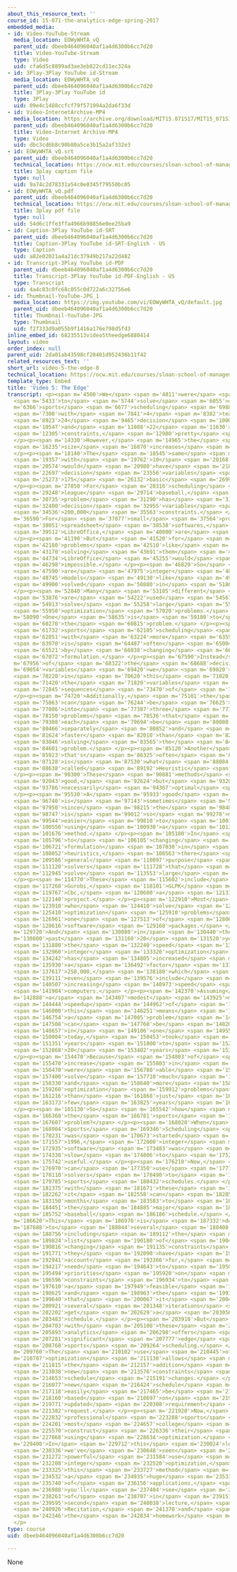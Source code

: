 ```yaml
---
about_this_resource_text: ''
course_id: 15-071-the-analytics-edge-spring-2017
embedded_media:
- id: Video-YouTube-Stream
  media_location: EOWyWHTA_vQ
  parent_uid: dbeeb464096040af1a4d6300b6cc7d20
  title: Video-YouTube-Stream
  type: Video
  uid: cfa6d5c8899ad3ae3eb822cd11ec324a
- id: 3Play-3Play YouTube id-Stream
  media_location: EOWyWHTA_vQ
  parent_uid: dbeeb464096040af1a4d6300b6cc7d20
  title: 3Play-3Play YouTube id
  type: 3Play
  uid: 09e4c1488ccfcf79f571994a2da6f33d
- id: Video-InternetArchive-MP4
  media_location: https://archive.org/download/MIT15.071S17/MIT15_071S17_Session_9.2.09_300k.mp4
  parent_uid: dbeeb464096040af1a4d6300b6cc7d20
  title: Video-Internet Archive-MP4
  type: Video
  uid: dbc3cd6b8c90b80a5ce3b15a2af332e3
- id: EOWyWHTA_vQ.srt
  parent_uid: dbeeb464096040af1a4d6300b6cc7d20
  technical_location: https://ocw.mit.edu/courses/sloan-school-of-management/15-071-the-analytics-edge-spring-2017/integer-optimization/sports-scheduling-an-introduction-to-integer-optimization/video-5-the-edge/video-5-the-edge-0/EOWyWHTA_vQ.srt
  title: 3play caption file
  type: null
  uid: 9a74c2d78331a54c0e0345f79550bc05
- id: EOWyWHTA_vQ.pdf
  parent_uid: dbeeb464096040af1a4d6300b6cc7d20
  technical_location: https://ocw.mit.edu/courses/sloan-school-of-management/15-071-the-analytics-edge-spring-2017/integer-optimization/sports-scheduling-an-introduction-to-integer-optimization/video-5-the-edge/video-5-the-edge-0/EOWyWHTA_vQ.pdf
  title: 3play pdf file
  type: null
  uid: 54d6c1ffe3ffa4966b98856e0ee25ba9
- id: Caption-3Play YouTube id-SRT
  parent_uid: dbeeb464096040af1a4d6300b6cc7d20
  title: Caption-3Play YouTube id-SRT-English - US
  type: Caption
  uid: a82e02021a4a21dc37949b217a22d482
- id: Transcript-3Play YouTube id-PDF
  parent_uid: dbeeb464096040af1a4d6300b6cc7d20
  title: Transcript-3Play YouTube id-PDF-English - US
  type: Transcript
  uid: 4a4c83c0fc68c055c0d722a6c32756e6
- id: Thumbnail-YouTube-JPG_1
  media_location: https://img.youtube.com/vi/EOWyWHTA_vQ/default.jpg
  parent_uid: dbeeb464096040af1a4d6300b6cc7d20
  title: Thumbnail-YouTube-JPG
  type: Thumbnail
  uid: f2f333d9a055b9f1416a176e798d5fd3
inline_embed_id: 68235513video5theedge6880414
layout: video
order_index: null
parent_uid: 2da01ab43598cf28401d952436b11f42
related_resources_text: ''
short_url: video-5-the-edge-0
technical_location: https://ocw.mit.edu/courses/sloan-school-of-management/15-071-the-analytics-edge-spring-2017/integer-optimization/sports-scheduling-an-introduction-to-integer-optimization/video-5-the-edge/video-5-the-edge-0
template_type: Embed
title: 'Video 5: The Edge'
transcript: <p><span m='4500'>We</span> <span m='4811'>were</span> <span m='5122'>able</span>
  <span m='5433'>to</span> <span m='5744'>solve</span> <span m='6055'>our</span> <span
  m='6366'>sports</span> <span m='6677'>scheduling</span> <span m='6988'>problem</span>
  <span m='7300'>with</span> <span m='7841'>4</span> <span m='8382'>teams,</span>
  <span m='8923'>24</span> <span m='9465'>decision</span> <span m='10006'>variables,</span>
  <span m='10547'>and</span> <span m='11088'>22</span> <span m='11630'>basic</span>
  <span m='12305'>constraints,</span> <span m='12980'>pretty</span> <span m='13655'>quickly.</span>
  </p><p><span m='14330'>However,</span> <span m='14965'>the</span> <span m='15600'>problem</span>
  <span m='16235'>size</span> <span m='16870'>increases</span> <span m='17505'>rapidly.</span>
  </p><p><span m='18140'>The</span> <span m='18545'>same</span> <span m='18951'>problem</span>
  <span m='19357'>with</span> <span m='19762'>10</span> <span m='20168'>teams,</span>
  <span m='20574'>would</span> <span m='20980'>have</span> <span m='21838'>585</span>
  <span m='22697'>decision</span> <span m='23556'>variables</span> <span m='24415'>and</span>
  <span m='25273'>175</span> <span m='26132'>basic</span> <span m='26991'>constraints.</span>
  </p><p><span m='27850'>For</span> <span m='28316'>scheduling</span> <span m='28782'>major</span>
  <span m='29248'>league</span> <span m='29714'>baseball,</span> <span m='30180'>the</span>
  <span m='30735'>problem</span> <span m='31290'>has</span> <span m='31845'>100,000</span>
  <span m='32400'>decision</span> <span m='32955'>variables</span> <span m='33510'>and</span>
  <span m='34536'>200,000</span> <span m='35563'>constraints.</span> </p><p><span
  m='36590'>For</span> <span m='37077'>small</span> <span m='37564'>problems,</span>
  <span m='38051'>spreadsheet</span> <span m='38538'>softwares,</span> <span m='39025'>like</span>
  <span m='39512'>LibreOffice,</span> <span m='40000'>are</span> <span m='40595'>great.</span>
  </p><p><span m='41190'>But</span> <span m='41520'>for</span> <span m='41850'>large</span>
  <span m='42180'>problems</span> <span m='42510'>like</span> <span m='42840'>this,</span>
  <span m='43170'>solving</span> <span m='43691'>them</span> <span m='44212'>in</span>
  <span m='44734'>LibreOffice</span> <span m='45255'>would</span> <span m='45777'>be</span>
  <span m='46298'>impossible.</span> </p><p><span m='46820'>So</span> <span m='47205'>how</span>
  <span m='47590'>are</span> <span m='47975'>integer</span> <span m='48360'>optimization</span>
  <span m='48745'>models</span> <span m='49130'>like</span> <span m='49515'>this</span>
  <span m='49900'>solved</span> <span m='50880'>in</span> <span m='51860'>practice?</span>
  </p><p><span m='52840'>Many</span> <span m='53185'>different</span> <span m='53531'>tricks</span>
  <span m='53876'>are</span> <span m='54222'>used</span> <span m='54567'>to</span>
  <span m='54913'>solve</span> <span m='55258'>large</span> <span m='55604'>integer</span>
  <span m='55950'>optimization</span> <span m='57020'>problems.</span> </p><p><span
  m='58090'>One</span> <span m='58635'>is</span> <span m='59180'>to</span> <span m='59725'>reformulate</span>
  <span m='60270'>the</span> <span m='60815'>problem.</span> </p><p><span m='61360'>The</span>
  <span m='61732'>sports</span> <span m='62105'>scheduling</span> <span m='62478'>problem</span>
  <span m='62851'>with</span> <span m='63224'>more</span> <span m='63597'>teams</span>
  <span m='63970'>is</span> <span m='64487'>often</span> <span m='65004'>solved</span>
  <span m='65521'>by</span> <span m='66038'>changing</span> <span m='66555'>the</span>
  <span m='67072'>formulation.</span> </p><p><span m='67590'>Instead</span> <span
  m='67956'>of</span> <span m='68322'>the</span> <span m='68688'>decision</span> <span
  m='69054'>variables</span> <span m='69420'>we</span> <span m='69820'>discussed</span>
  <span m='70220'>in</span> <span m='70620'>this</span> <span m='71020'>lecture,</span>
  <span m='71420'>the</span> <span m='71820'>variables</span> <span m='72220'>are</span>
  <span m='72845'>sequences</span> <span m='73470'>of</span> <span m='74095'>games.</span>
  </p><p><span m='74720'>Additionally,</span> <span m='75101'>the</span> <span m='75482'>problem</span>
  <span m='75863'>can</span> <span m='76244'>be</span> <span m='76625'>split</span>
  <span m='77006'>into</span> <span m='77387'>three</span> <span m='77768'>smaller</span>
  <span m='78150'>problems</span> <span m='78536'>that</span> <span m='78922'>can</span>
  <span m='79308'>each</span> <span m='79694'>be</span> <span m='80080'>self</span>
  <span m='80466'>separately</span> <span m='80852'>and</span> <span m='81238'>much</span>
  <span m='81624'>faster</span> <span m='82010'>than</span> <span m='82528'>just</span>
  <span m='83046'>solving</span> <span m='83565'>the</span> <span m='84083'>whole</span>
  <span m='84601'>problem.</span> </p><p><span m='85120'>Another</span> <span m='85521'>trick</span>
  <span m='85923'>that's</span> <span m='86325'>often</span> <span m='86726'>used,</span>
  <span m='87128'>is</span> <span m='87530'>what</span> <span m='88084'>are</span>
  <span m='88638'>called</span> <span m='89192'>Heuristic</span> <span m='89746'>methods.</span>
  </p><p><span m='90300'>These</span> <span m='90881'>methods</span> <span m='91462'>find</span>
  <span m='92043'>good,</span> <span m='92624'>but</span> <span m='93205'>not</span>
  <span m='93786'>necessarily</span> <span m='94367'>optimal</span> <span m='94948'>decisions.</span>
  </p><p><span m='95530'>A</span> <span m='95933'>good</span> <span m='96336'>decision</span>
  <span m='96740'>is</span> <span m='97143'>sometimes</span> <span m='97546'>accepted</span>
  <span m='97950'>since</span> <span m='98215'>the</span> <span m='98481'>problem</span>
  <span m='98747'>is</span> <span m='99012'>so</span> <span m='99278'>much</span>
  <span m='99544'>easier</span> <span m='99810'>to</span> <span m='100183'>solve</span>
  <span m='100556'>using</span> <span m='100930'>a</span> <span m='101303'>heuristic</span>
  <span m='101676'>method.</span> </p><p><span m='105180'>In</span> <span m='105488'>addition</span>
  <span m='105796'>to</span> <span m='106105'>changing</span> <span m='106413'>the</span>
  <span m='106721'>formulation</span> <span m='107030'>in</span> <span m='107541'>using</span>
  <span m='108052'>heuristics,</span> <span m='108563'>there</span> <span m='109075'>are</span>
  <span m='109586'>general</span> <span m='110097'>purpose</span> <span m='110608'>optimization</span>
  <span m='111120'>solvers</span> <span m='111728'>that</span> <span m='112336'>can</span>
  <span m='112945'>solve</span> <span m='113553'>large</span> <span m='114161'>problems.</span>
  </p><p><span m='114770'>These</span> <span m='115602'>include</span> <span m='116435'>CPLEX,</span>
  <span m='117268'>Gurobi,</span> <span m='118101'>GLPK</span> <span m='118934'>and</span>
  <span m='119767'>Cbc,</span> <span m='120600'>a</span> <span m='121370'>COIN-OR</span>
  <span m='122140'>project.</span> </p><p><span m='122910'>Most</span> <span m='123410'>practitioners</span>
  <span m='123910'>who</span> <span m='124410'>solve</span> <span m='124910'>large</span>
  <span m='125410'>optimization</span> <span m='125910'>problems</span> <span m='126410'>use</span>
  <span m='126961'>one</span> <span m='127513'>of</span> <span m='128065'>these</span>
  <span m='128616'>software</span> <span m='129168'>packages.</span> </p><p><span
  m='129720'>And</span> <span m='130080'>in</span> <span m='130440'>the</span> <span
  m='130800'>past</span> <span m='131160'>20</span> <span m='131520'>years,</span>
  <span m='131880'>the</span> <span m='132240'>speed</span> <span m='132600'>of</span>
  <span m='132960'>integer</span> <span m='133320'>optimization</span> <span m='133680'>solvers</span>
  <span m='134242'>has</span> <span m='134805'>increased</span> <span m='135367'>by</span>
  <span m='135930'>a</span> <span m='136492'>factor</span> <span m='137055'>of</span>
  <span m='137617'>250,000,</span> <span m='138180'>which</span> <span m='138645'>doesn't</span>
  <span m='139111'>even</span> <span m='139576'>include</span> <span m='140042'>the</span>
  <span m='140507'>increasing</span> <span m='140973'>speed</span> <span m='141438'>of</span>
  <span m='141904'>computers.</span> </p><p><span m='142370'>Assuming</span> <span
  m='142888'>a</span> <span m='143407'>modest</span> <span m='143925'>machine</span>
  <span m='144444'>speedup</span> <span m='144962'>of</span> <span m='145481'>1,000,</span>
  <span m='146000'>this</span> <span m='146251'>means</span> <span m='146502'>that</span>
  <span m='146754'>a</span> <span m='147005'>problem</span> <span m='147257'>that</span>
  <span m='147508'>can</span> <span m='147760'>be</span> <span m='148208'>solved</span>
  <span m='148657'>in</span> <span m='149106'>one</span> <span m='149555'>second</span>
  <span m='150004'>today,</span> <span m='150453'>took</span> <span m='150902'>seven</span>
  <span m='151351'>years</span> <span m='151800'>to</span> <span m='152334'>solve</span>
  <span m='152868'>20</span> <span m='153402'>years</span> <span m='153936'>ago.</span>
  </p><p><span m='154470'>Because</span> <span m='154803'>of</span> <span m='155136'>this</span>
  <span m='155470'>increase</span> <span m='155803'>in</span> <span m='156136'>speed</span>
  <span m='156470'>were</span> <span m='156780'>able</span> <span m='157090'>to</span>
  <span m='157400'>solve</span> <span m='157710'>much</span> <span m='158020'>larger</span>
  <span m='158330'>and</span> <span m='158640'>more</span> <span m='158950'>complicated</span>
  <span m='159260'>optimization</span> <span m='159912'>problems</span> <span m='160564'>today,</span>
  <span m='161216'>than</span> <span m='161868'>just</span> <span m='162521'>a</span>
  <span m='163173'>few</span> <span m='163825'>years</span> <span m='164477'>ago.</span>
  </p><p><span m='165130'>So</span> <span m='165542'>how</span> <span m='165955'>about</span>
  <span m='166368'>the</span> <span m='166781'>sports</span> <span m='167194'>scheduling</span>
  <span m='167607'>problem?</span> </p><p><span m='168020'>When</span> <span m='168462'>the</span>
  <span m='168904'>Sports</span> <span m='169346'>Scheduling</span> <span m='169788'>Group</span>
  <span m='170231'>was</span> <span m='170673'>started</span> <span m='171115'>in</span>
  <span m='171557'>1996,</span> <span m='172000'>integer</span> <span m='172467'>optimization</span>
  <span m='172935'>software</span> <span m='173403'>was</span> <span m='173871'>too</span>
  <span m='174338'>slow</span> <span m='174806'>to</span> <span m='175274'>be</span>
  <span m='175742'>useful.</span> </p><p><span m='176210'>Now,</span> <span m='176590'>they</span>
  <span m='176970'>can</span> <span m='177350'>use</span> <span m='177730'>powerful</span>
  <span m='178110'>solvers</span> <span m='178490'>to</span> <span m='179137'>generate</span>
  <span m='179785'>sports</span> <span m='180432'>schedules.</span> </p><p><span m='181080'>Even</span>
  <span m='181375'>with</span> <span m='181671'>these</span> <span m='181967'>solvers,</span>
  <span m='182262'>it</span> <span m='182558'>can</span> <span m='182854'>take</span>
  <span m='183150'>months</span> <span m='183583'>to</span> <span m='184017'>make</span>
  <span m='184451'>the</span> <span m='184885'>major</span> <span m='185318'>league</span>
  <span m='185752'>baseball</span> <span m='186186'>schedule.</span> </p><p><span
  m='186620'>This</span> <span m='186976'>is</span> <span m='187332'>due</span> <span
  m='187688'>to</span> <span m='188044'>several</span> <span m='188400'>reasons,</span>
  <span m='188756'>including</span> <span m='189112'>the</span> <span m='189468'>enormous</span>
  <span m='189824'>list</span> <span m='190180'>of</span> <span m='190498'>ever</span>
  <span m='190816'>changing</span> <span m='191135'>constraints</span> <span m='191453'>that</span>
  <span m='191771'>they</span> <span m='192090'>have</span> <span m='192515'>to</span>
  <span m='192941'>account</span> <span m='193366'>for,</span> <span m='193792'>the</span>
  <span m='194217'>need</span> <span m='194643'>to</span> <span m='195068'>define</span>
  <span m='195494'>priorities</span> <span m='195920'>on</span> <span m='196258'>the</span>
  <span m='196596'>constraints</span> <span m='196934'>to</span> <span m='197272'>find</span>
  <span m='197610'>a</span> <span m='197949'>feasible</span> <span m='198287'>solution,</span>
  <span m='198625'>and</span> <span m='198963'>the</span> <span m='199301'>fact</span>
  <span m='199640'>that</span> <span m='200067'>it</span> <span m='200494'>takes</span>
  <span m='200921'>several</span> <span m='201348'>iterations</span> <span m='201775'>to</span>
  <span m='202202'>get</span> <span m='202629'>a</span> <span m='203056'>good</span>
  <span m='203483'>schedule.</span> </p><p><span m='203910'>But</span> <span m='204306'>even</span>
  <span m='204703'>with</span> <span m='205100'>these</span> <span m='205496'>challenges,</span>
  <span m='205893'>analytics</span> <span m='206290'>offers</span> <span m='206785'>a</span>
  <span m='207281'>significant</span> <span m='207777'>edge</span> <span m='208272'>in</span>
  <span m='208768'>sports</span> <span m='209264'>scheduling.</span> </p><p><span
  m='209760'>The</span> <span m='210102'>use</span> <span m='210445'>of</span> <span
  m='210787'>optimization</span> <span m='211130'>allows</span> <span m='211472'>for</span>
  <span m='211815'>the</span> <span m='212157'>addition</span> <span m='212500'>of</span>
  <span m='213038'>new</span> <span m='213576'>constraints</span> <span m='214115'>or</span>
  <span m='214653'>schedule</span> <span m='215191'>changes.</span> </p><p><span m='215730'>A</span>
  <span m='216077'>new</span> <span m='216424'>schedule</span> <span m='216771'>can</span>
  <span m='217118'>easily</span> <span m='217465'>be</span> <span m='217812'>generated</span>
  <span m='218160'>based</span> <span m='218697'>on</span> <span m='219234'>an</span>
  <span m='219771'>updated</span> <span m='220308'>requirement</span> <span m='220845'>or</span>
  <span m='221382'>request.</span> </p><p><span m='221920'>Now,</span> <span m='222376'>all</span>
  <span m='222832'>professional</span> <span m='223288'>sports</span> <span m='223745'>and</span>
  <span m='224201'>most</span> <span m='224657'>college</span> <span m='225113'>sports,</span>
  <span m='225570'>construct</span> <span m='226336'>their</span> <span m='227102'>schedules</span>
  <span m='227868'>using</span> <span m='228634'>optimization.</span> </p><p><span
  m='229400'>In</span> <span m='229712'>this</span> <span m='230024'>lecture,</span>
  <span m='230336'>we've</span> <span m='230648'>seen</span> <span m='230960'>one</span>
  <span m='231272'>powerful</span> <span m='231584'>use</span> <span m='231896'>of</span>
  <span m='232208'>integer</span> <span m='232520'>optimization,</span> <span m='232922'>but</span>
  <span m='233325'>this</span> <span m='233727'>method</span> <span m='234130'>has</span>
  <span m='234532'>a</span> <span m='234935'>huge</span> <span m='235337'>number</span>
  <span m='235740'>of</span> <span m='236156'>applications,</span> <span m='236572'>which</span>
  <span m='236988'>you'll</span> <span m='237404'>see</span> <span m='237820'>more</span>
  <span m='238263'>of</span> <span m='238707'>in</span> <span m='239151'>the</span>
  <span m='239595'>second</span> <span m='240038'>lecture,</span> <span m='240482'>The</span>
  <span m='240926'>Recitation,</span> <span m='241370'>and</span> <span m='241858'>in</span>
  <span m='242346'>the</span> <span m='242834'>homework</span> <span m='243322'>assignment.</span>
  </p>
type: course
uid: dbeeb464096040af1a4d6300b6cc7d20

---
```

None